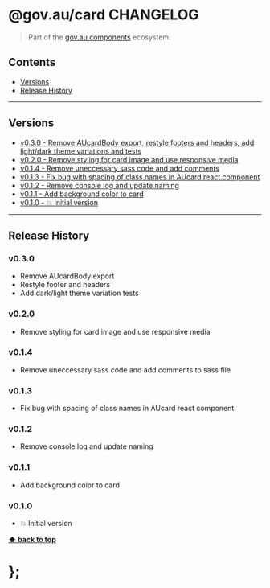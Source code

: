 @gov.au/card CHANGELOG
======================

> Part of the [gov.au components](https://github.com/govau/design-system-components/) ecosystem.


## Contents

* [Versions](#install)
* [Release History](#release-history)


----------------------------------------------------------------------------------------------------------------------------------------------------------------


## Versions

* [v0.3.0 - Remove AUcardBody export, restyle footers and headers, add light/dark theme variations and tests](#v030)
* [v0.2.0 - Remove styling for card image and use responsive media](#v020)
* [v0.1.4 - Remove uneccessary sass code and add comments](#v014)
* [v0.1.3 - Fix bug with spacing of class names in AUcard react component](#v013)
* [v0.1.2 - Remove console log and update naming](#v012)
* [v0.1.1 - Add background color to card](#v011)
* [v0.1.0 - 💥 Initial version](#v010)


----------------------------------------------------------------------------------------------------------------------------------------------------------------


## Release History

### v0.3.0

- Remove AUcardBody export
- Restyle footer and headers
- Add dark/light theme variation tests

### v0.2.0

- Remove styling for card image and use responsive media

### v0.1.4

- Remove uneccessary sass code and add comments to sass file


### v0.1.3

- Fix bug with spacing of class names in AUcard react component


### v0.1.2

- Remove console log and update naming

### v0.1.1

- Add background color to card


### v0.1.0

- 💥 Initial version


**[⬆ back to top](#contents)**


# };
